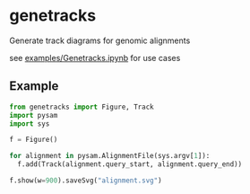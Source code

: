 # genetracks
Generate track diagrams for genomic alignments

see [examples/Genetracks.ipynb](examples/Genetracks.ipynb) for use cases

## Example

```python
from genetracks import Figure, Track
import pysam
import sys

f = Figure()

for alignment in pysam.AlignmentFile(sys.argv[1]):
  f.add(Track(alignment.query_start, alignment.query_end))

f.show(w=900).saveSvg("alignment.svg")
```
